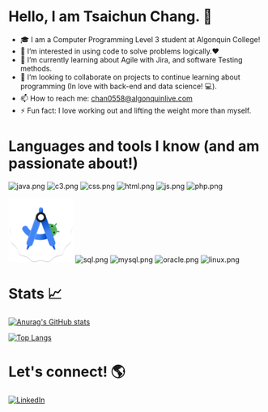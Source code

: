 # Hello, I am Tsaichun Chang. 👋


- 🎓 I am a Computer Programming Level 3 student at Algonquin College!
- 🔭 I’m interested in using code to solve problems logically.❤️
- 🌱 I’m currently learning about Agile with Jira, and software Testing methods.
- 👯 I’m looking to collaborate on projects to continue learning about programming (In love with back-end and data science! 💻).
- 📫 How to reach me: chan0558@algonquinlive.com
- ⚡ Fun fact: I love working out and lifting the weight more than myself.




# Languages and tools I know (and am passionate about!)


![java.png](https://github.com/Annachang828/pic/blob/d8cfcc4296ee84138c84548c75232f8a38070fe5/java.png)
![c3.png](https://github.com/Annachang828/pic/blob/4ee5aa74a47fa46187b0e815de91925522c8b03c/c3.png)
![css.png](https://github.com/Annachang828/pic/blob/3e6d31be697bdb4c96bfea68893d695c19c721cd/css.png)
![html.png](https://github.com/Annachang828/pic/blob/3e6d31be697bdb4c96bfea68893d695c19c721cd/html.png)
![js.png](https://github.com/Annachang828/pic/blob/3e6d31be697bdb4c96bfea68893d695c19c721cd/js.png)
![php.png](https://github.com/Annachang828/pic/blob/3e6d31be697bdb4c96bfea68893d695c19c721cd/php.png)

![Android_Studio_Logo.png](https://github.com/Annachang828/ImageForProfile/blob/a7ef010deae4077cfdfb5b2e2312be238892099e/Android_Studio_Logo.png)
![sql.png](https://github.com/Annachang828/pic/blob/3e6d31be697bdb4c96bfea68893d695c19c721cd/sql.png)
![mysql.png](https://github.com/Annachang828/pic/blob/3e6d31be697bdb4c96bfea68893d695c19c721cd/mysql.png)
![oracle.png](https://github.com/Annachang828/pic/blob/3e6d31be697bdb4c96bfea68893d695c19c721cd/oracle.png)
![linux.png](https://github.com/Annachang828/pic/blob/3e6d31be697bdb4c96bfea68893d695c19c721cd/linux.png)




# Stats 📈


[![Anurag's GitHub stats](https://github-readme-stats.vercel.app/api?username=Annachang828&show_icons=true&theme=dark)](https://github.com/anuraghazra/github-readme-stats)

[![Top Langs](https://github-readme-stats.vercel.app/api/top-langs/?username=Annachang828&layout=donut&theme=dark)](https://github.com/anuraghazra/github-readme-stats)




# Let's connect! 🌎


[![LinkedIn](https://github.com/Annachang828/pic/blob/3e6d31be697bdb4c96bfea68893d695c19c721cd/linkedin.png)](https://www.linkedin.com/in/annachangtsaichun/)




